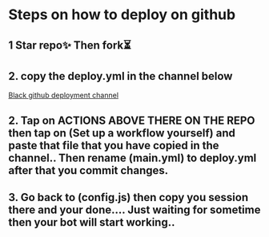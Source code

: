 # Steps on how to deploy on github

## 1 Star repo✨ Then fork⏳

## 2. copy the deploy.yml in the channel below

[Black github deployment channel](https://whatsapp.com/channel/0029VaePv7T72WTq4R6Pxr0t)

      

## 2. Tap on ACTIONS ABOVE THERE ON THE REPO then tap on (Set up a workflow yourself) and paste that file that you have copied in the channel.. Then rename (main.yml) to deploy.yml  after that you commit changes.







## 3. Go back to (config.js) then copy you session there and your done.... Just waiting for sometime then your bot will start working..
